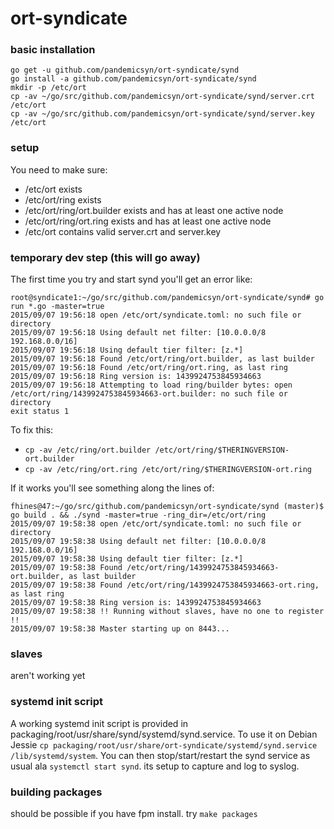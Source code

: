 # ort-syndicate

### basic installation

```
go get -u github.com/pandemicsyn/ort-syndicate/synd
go install -a github.com/pandemicsyn/ort-syndicate/synd
mkdir -p /etc/ort
cp -av ~/go/src/github.com/pandemicsyn/ort-syndicate/synd/server.crt /etc/ort
cp -av ~/go/src/github.com/pandemicsyn/ort-syndicate/synd/server.key /etc/ort
```

### setup

You need to make sure:

- /etc/ort exists
- /etc/ort/ring exists
- /etc/ort/ring/ort.builder exists and has at least one active node
- /etc/ort/ring/ort.ring exists and has at least one active node
- /etc/ort contains valid server.crt and server.key

### temporary dev step (this will go away)

The first time you try and start synd you'll get an error like:

```
root@syndicate1:~/go/src/github.com/pandemicsyn/ort-syndicate/synd# go run *.go -master=true 
2015/09/07 19:56:18 open /etc/ort/syndicate.toml: no such file or directory
2015/09/07 19:56:18 Using default net filter: [10.0.0.0/8 192.168.0.0/16]
2015/09/07 19:56:18 Using default tier filter: [z.*]
2015/09/07 19:56:18 Found /etc/ort/ring/ort.builder, as last builder
2015/09/07 19:56:18 Found /etc/ort/ring/ort.ring, as last ring
2015/09/07 19:56:18 Ring version is: 1439924753845934663
2015/09/07 19:56:18 Attempting to load ring/builder bytes: open /etc/ort/ring/1439924753845934663-ort.builder: no such file or directory
exit status 1
```

To fix this: 

- `cp -av /etc/ring/ort.builder /etc/ort/ring/$THERINGVERSION-ort.builder`
- `cp -av /etc/ring/ort.ring /etc/ort/ring/$THERINGVERSION-ort.ring`

If it works you'll see something along the lines of:

```
fhines@47:~/go/src/github.com/pandemicsyn/ort-syndicate/synd (master)$ go build . && ./synd -master=true -ring_dir=/etc/ort/ring
2015/09/07 19:58:38 open /etc/ort/syndicate.toml: no such file or directory
2015/09/07 19:58:38 Using default net filter: [10.0.0.0/8 192.168.0.0/16]
2015/09/07 19:58:38 Using default tier filter: [z.*]
2015/09/07 19:58:38 Found /etc/ort/ring/1439924753845934663-ort.builder, as last builder
2015/09/07 19:58:38 Found /etc/ort/ring/1439924753845934663-ort.ring, as last ring
2015/09/07 19:58:38 Ring version is: 1439924753845934663
2015/09/07 19:58:38 !! Running without slaves, have no one to register !!
2015/09/07 19:58:38 Master starting up on 8443...
```

### slaves

aren't working yet

### systemd init script

A working systemd init script is provided in packaging/root/usr/share/synd/systemd/synd.service. To use it
on Debian Jessie `cp packaging/root/usr/share/ort-syndicate/systemd/synd.service /lib/systemd/system`. You can then
stop/start/restart the synd service as usual ala `systemctl start synd`. its setup to capture and log to syslog.

### building packages

should be possible if you have fpm install. try `make packages`

